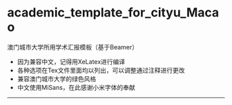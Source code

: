 # academic_template_for_cityu_Macao
澳门城市大学所用学术汇报模板（基于Beamer）

- 因为兼容中文，记得用XeLatex进行编译
- 各种选项在Tex文件里面均以列出，可以调整通过注释进行更改
- 兼容澳门城市大学的绿色风格
- 中文使用MiSans，在此感谢小米字体的奉献
----


